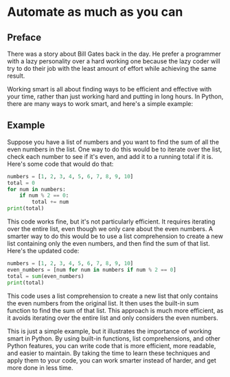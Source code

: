 # Automate as much as you can

## Preface
There was a story about Bill Gates back in the day. He prefer a programmer with a lazy personality over a hard working one because the lazy coder will try to do their job with the least amount of effort while achieving the same result. 

Working smart is all about finding ways to be efficient and effective with your time, rather than just working hard and putting in long hours. In Python, there are many ways to work smart, and here's a simple example:

## Example

Suppose you have a list of numbers and you want to find the sum of all the even numbers in the list. One way to do this would be to iterate over the list, check each number to see if it's even, and add it to a running total if it is. Here's some code that would do that:

```python
numbers = [1, 2, 3, 4, 5, 6, 7, 8, 9, 10]
total = 0
for num in numbers:
    if num % 2 == 0:
        total += num
print(total)
```

This code works fine, but it's not particularly efficient. It requires iterating over the entire list, even though we only care about the even numbers. A smarter way to do this would be to use a list comprehension to create a new list containing only the even numbers, and then find the sum of that list. Here's the updated code:

```python
numbers = [1, 2, 3, 4, 5, 6, 7, 8, 9, 10]
even_numbers = [num for num in numbers if num % 2 == 0]
total = sum(even_numbers)
print(total)
```

This code uses a list comprehension to create a new list that only contains the even numbers from the original list. It then uses the built-in sum function to find the sum of that list. This approach is much more efficient, as it avoids iterating over the entire list and only considers the even numbers.

This is just a simple example, but it illustrates the importance of working smart in Python. By using built-in functions, list comprehensions, and other Python features, you can write code that is more efficient, more readable, and easier to maintain. By taking the time to learn these techniques and apply them to your code, you can work smarter instead of harder, and get more done in less time.